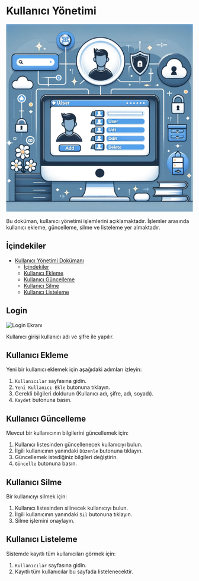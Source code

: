 # Kullanıcı Yönetimi 

![Proje Resmi](images/startimages.png)


Bu doküman, kullanıcı yönetimi işlemlerini açıklamaktadır. İşlemler arasında kullanıcı ekleme, güncelleme, silme ve listeleme yer almaktadır.

## İçindekiler

- [Kullanıcı Yönetimi Dokümanı](#kullanıcı-yönetimi-dokümanı)
  - [İçindekiler](#içindekiler)
  - [Kullanıcı Ekleme](#kullanıcı-ekleme)
  - [Kullanıcı Güncelleme](#kullanıcı-güncelleme)
  - [Kullanıcı Silme](#kullanıcı-silme)
  - [Kullanıcı Listeleme](#kullanıcı-listeleme)
  
  
## Login 

![Login Ekranı](images/login.png)

Kullanıcı girişi kullanıcı adı ve şifre ile yapılır.

## Kullanıcı Ekleme

Yeni bir kullanıcı eklemek için aşağıdaki adımları izleyin:

1. `Kullanıcılar` sayfasına gidin.
2. `Yeni Kullanıcı Ekle` butonuna tıklayın.
3. Gerekli bilgileri doldurun (Kullanıcı adı, şifre, adı, soyadı).
4. `Kaydet` butonuna basın.

## Kullanıcı Güncelleme

Mevcut bir kullanıcının bilgilerini güncellemek için:

1. Kullanıcı listesinden güncellenecek kullanıcıyı bulun.
2. İlgili kullanıcının yanındaki `Düzenle` butonuna tıklayın.
3. Güncellemek istediğiniz bilgileri değiştirin.
4. `Güncelle` butonuna basın.

## Kullanıcı Silme

Bir kullanıcıyı silmek için:

1. Kullanıcı listesinden silinecek kullanıcıyı bulun.
2. İlgili kullanıcının yanındaki `Sil` butonuna tıklayın.
3. Silme işlemini onaylayın.

## Kullanıcı Listeleme

Sistemde kayıtlı tüm kullanıcıları görmek için:

1. `Kullanıcılar` sayfasına gidin.
2. Kayıtlı tüm kullanıcılar bu sayfada listelenecektir.
